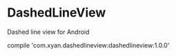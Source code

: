 # DashedLineView
Dashed line view for Android

compile 'com.xyan.dashedlineview:dashedlineview:1.0.0'
